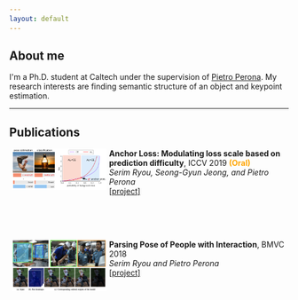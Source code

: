 ```yaml
---
layout: default
---
```


## About me

I'm a Ph.D. student at Caltech under the supervision of [Pietro Perona](http://www.vision.caltech.edu/). My research interests are finding semantic structure of an object and keypoint estimation. 

* * *

## Publications

<div style="height: 150px;">
  <p>
    <img src="https://github.com/slryou41/slryou41.github.io/blob/master/images/overview.png?raw=true" width="170" align="left" hspace="5">
    <b>Anchor Loss: Modulating loss scale based on prediction difficulty</b>, ICCV 2019 <b><font color="#FFA500">(Oral)</font></b> <br />
    <i>Serim Ryou, Seong-Gyun Jeong, and Pietro Perona</i><br />
    <a href="./anchorLoss.html">[project]</a>
  </p>
</div>

<div style="height: 150px;">
  <p>
    <img src="https://github.com/slryou41/slryou41.github.io/blob/master/images/bmvc_overview.png?raw=true" width="170" align="left" hspace="5">
    <b>Parsing Pose of People with Interaction</b>, BMVC 2018 <br />
    <i>Serim Ryou and Pietro Perona</i><br />
    <a href="https://sites.google.com/view/coco-crowd/home">[project]</a>
  </p>
</div>

